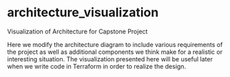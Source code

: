 # architecture_visualization
Visualization of Architecture for Capstone Project

Here we modify the architecture diagram to include various requirements of the project as well as additional components we think make for a realistic or interesting
situation. The visualization presented here will be useful later when we write code in Terraform in order to realize the design.
